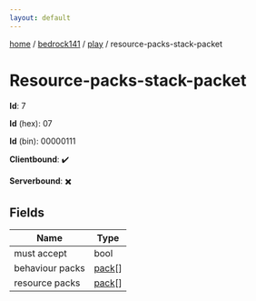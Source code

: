```yaml
---
layout: default
---
```


[home](/)  /  [bedrock141](/protocol/bedrock141)  /  [play](/protocol/bedrock141/play)  /  resource-packs-stack-packet

# Resource-packs-stack-packet

**Id**: 7

**Id** (hex): 07

**Id** (bin): 00000111

**Clientbound**: ✔️

**Serverbound**: ✖️

## Fields

Name | Type
---|---
must accept | bool
behaviour packs | [pack](/protocol/bedrock141/types/pack)[]
resource packs | [pack](/protocol/bedrock141/types/pack)[]

